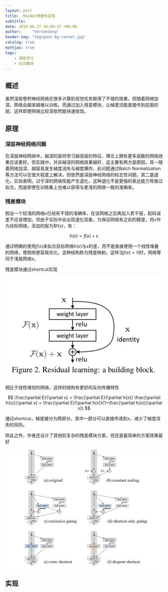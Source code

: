 ```yaml
---
layout: post
title:  ResNet原理与实现
subtitle: 
date: 2018-06-27 16:09:37 +08:00
author:     "VernonSong"
header-img: "img/post-bg-resnet.jpg"
catalog: true
mathjax: true
tags:
    - 深度学习
    - 论文翻译
---
```


## 概述
虽然深层卷积神经网络在很多计算机视觉任务取得了不错的效果，但随着网络加深，网络会越来越难以训练。而通过加入残差模块，让梯度流能直接传到前面的层，这样即使网络比较深依然能快速收敛。

## 原理
### 深层神经网络问题
在深层神经网络中，越深的层将学习越高级的特征，理论上拥有更多层数的网络效果应该更好。但实践中，并非越深的网络效果越好，这主要有两方面原因，其一随着网络加深，越容易发生梯度消失与梯度爆炸，此问题通过Batch Normalization等方法可以在很大程度上解决，但依然是深层神经网络的标志性问题。其二是退化，实验表明，过于深的网络性能产生退化，这种退化不是更强的表达能力导致过拟合，而是即使在训练集上也难以获得与更浅的网络一致的准确率。


### 残差模块
假设一个较浅的网络$x$已经有不错的准确率，在该网络之后再加入若干层，起码误差不应该增加，但由于实际中会出现退化现象，为保证网络有之前的精度，将$x$作为目标网络，添加的层为$f(x)，有：

$$
h(x)=f(x)+x
$$

通过明确的使用$f(x)$来拟合目标网络$h(x)$与$x$的差，而不是直接使用一个线性堆叠的网络，使网络更容易优化，这种结构称为残差映射。这样当$f(x)=0$时，网络等同于浅层网络$x$。

残差模块通过shortcut实现

![img](/img/in-post/post-resnet/post-resnet1.png)

相比于线性堆彻的网络，这样的结构有更好的反向传播特性

$$
\frac{\partial E}{\partial x} = \frac{\partial E}{\partial h(x)} \frac{\partial  h(x)}{\partial x} = \frac{\partial E}{\partial h(x)}(1+\frac{\partial h(x)}{\partial x})
$$

通过shortcut，梯度被分为两部分，其中一部分可以直接传递到$x$，减少了梯度消失的风险。

除此之外，作者还设计了其他较复杂的残差模块方案，但还是最简单的方案效果最好

![img](/img/in-post/post-resnet/post-resnet2.png)

## 实现




